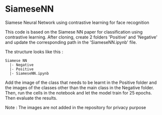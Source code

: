 # SiameseNN
Siamese Neural Network using contrastive learning for face recognition


This code is based on the Siamese NN paper for classification using contrastive learning. After cloning, create 2 folders 'Positive' and 'Negative' and update the corresponding path in the 'SiameseNN.ipynb' file.

The structure looks like this :
``` 
Siamese NN
  |- Negative
  |- Positive
  |- SiameseNN.ipynb
``` 
Add the image of the class that needs to be learnt in the Positive folder and the images of the classes other than the main class in the Negative folder. Then, run the cells in the notebook and let the model train for 25 epochs. Then evaluate the results.

Note : The images are not added in the repository for privacy purpose
